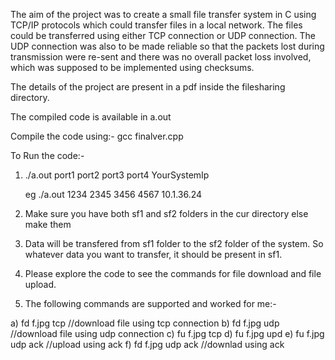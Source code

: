 The aim of the project was to create a small file transfer system in C using TCP/IP protocols which could transfer files in a local network. The files could be transferred using either TCP connection or UDP connection. The UDP connection was also to be made reliable so that the packets lost during transmission were re-sent and there was no overall packet loss involved, which was supposed to be implemented using checksums.


The details of the project are present in a pdf inside the filesharing directory.

The compiled code is available in a.out

Compile the code using:- gcc finalver.cpp

To Run the code:-

1. ./a.out port1 port2 port3 port4 YourSystemIp 
	
	eg ./a.out 1234 2345 3456 4567 10.1.36.24

2. Make sure you have both sf1 and sf2 folders in the cur directory else make them

3. Data will be transfered from sf1 folder to the sf2 folder of the system. So whatever data you want to transfer, it should be present in sf1.

4. Please explore the code to see the commands for file download and file upload.

5. The following commands are supported and worked for me:-

a) fd f.jpg tcp //download file using tcp connection
b) fd f.jpg udp //download file using udp connection
c) fu f.jpg tcp
d) fu f.jpg upd
e) fu f.jpg udp ack //upload using ack
f) fd f.jpg udp ack //downlad using ack
